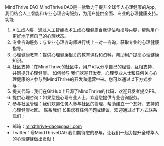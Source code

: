 MindThrive DAO
MindThrive DAO是一款致力于提升全球华人心理健康的App，我们结合人工智能和专业心理咨询服务，为用户提供全面、专业的心理健康支持。
功能
1. AI生成内容：通过人工智能技术生成心理健康自我评估和指导内容，帮助用户更好地了解自己的心理状态。
2. 专业咨询服务：与专业心理咨询师进行线上一对一咨询，获取专业的心理健康指导。
3. 心理健康教育：提供心理健康相关的教育课程和资料，帮助用户提高心理健康知识。
4. 社区支持：在MindThrive的社区中，用户可以分享自己的经验，互相支持，共同提升心理健康。
如何参与
我们欢迎开发者、心理专业人士和任何关心心理健康的人参与到MindThrive的开发和运营中来。您可以通过以下方式参与：
1. 提交代码：我们在GitHub上开源了MindThrive的代码，欢迎开发者提交PR。
2. 提供心理咨询：如果您是心理专业人士，欢迎您提供专业咨询服务。
3. 参与社区管理：我们欢迎任何人参与社区的管理，帮助建立一个友好、支持的心理健康社区。
联系我们
如果您有任何问题或建议，欢迎通过以下方式联系我们：
* 邮箱：mindthrive-dao@gmail.com
* Twitter：@MindThriveDAO
我们期待您的参与，让我们一起为提升全球华人的心理健康做出贡献！
